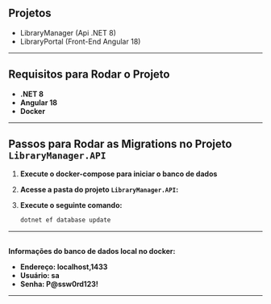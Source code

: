 
## Projetos

- LibraryManager (Api .NET 8)
- LibraryPortal (Front-End Angular 18)

---

## Requisitos para Rodar o Projeto

- **.NET 8**
- **Angular 18**
- **Docker**

---

## Passos para Rodar as Migrations no Projeto `LibraryManager.API`

1. **Execute o docker-compose para iniciar o banco de dados**

2. **Acesse a pasta do projeto `LibraryManager.API`:**

3. **Execute o seguinte comando:**

     ```bash
     dotnet ef database update
     ```

---

##

**Informações do banco de dados local no docker:**

- **Endereço: localhost,1433**
- **Usuário: sa**
- **Senha: P@ssw0rd123!**

---

